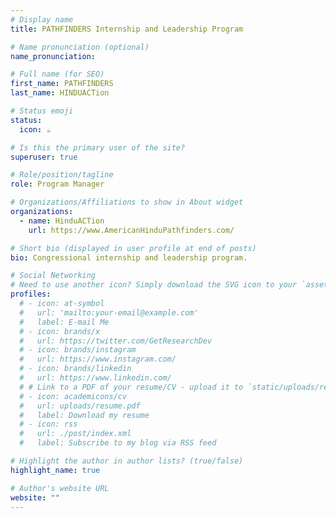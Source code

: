 ```yaml
---
# Display name
title: PATHFINDERS Internship and Leadership Program

# Name pronunciation (optional)
name_pronunciation: 

# Full name (for SEO)
first_name: PATHFINDERS
last_name: HINDUACTion

# Status emoji
status:
  icon: ☕️

# Is this the primary user of the site?
superuser: true

# Role/position/tagline
role: Program Manager

# Organizations/Affiliations to show in About widget
organizations:
  - name: HinduACTion
    url: https://www.AmericanHinduPathfinders.com/

# Short bio (displayed in user profile at end of posts)
bio: Congressional internship and leadership program.

# Social Networking
# Need to use another icon? Simply download the SVG icon to your `assets/media/icons/` folder.
profiles:
  # - icon: at-symbol
  #   url: 'mailto:your-email@example.com'
  #   label: E-mail Me
  # - icon: brands/x
  #   url: https://twitter.com/GetResearchDev
  # - icon: brands/instagram
  #   url: https://www.instagram.com/
  # - icon: brands/linkedin
  #   url: https://www.linkedin.com/
  # # Link to a PDF of your resume/CV - upload it to `static/uploads/resume.pdf`
  # - icon: academicons/cv
  #   url: uploads/resume.pdf
  #   label: Download my resume
  # - icon: rss
  #   url: ./post/index.xml
  #   label: Subscribe to my blog via RSS feed

# Highlight the author in author lists? (true/false)
highlight_name: true

# Author's website URL
website: ""
---
```


